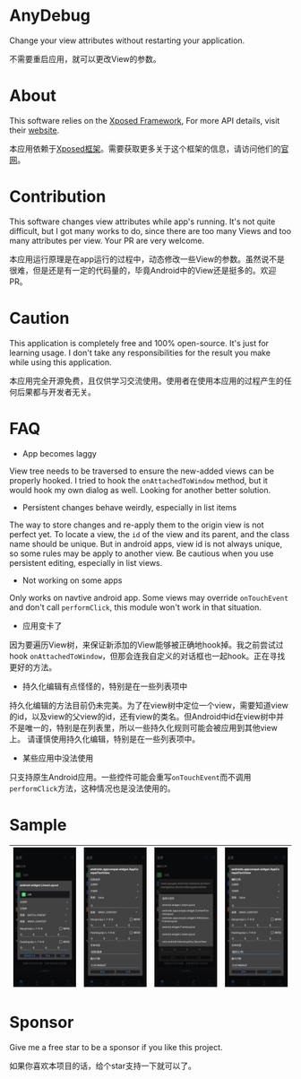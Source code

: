 # AnyDebug

Change your view attributes without restarting your application.

不需要重启应用，就可以更改View的参数。

# About

This software relies on the [Xposed Framework](https://github.com/rovo89/Xposed), For more API details, visit their [website](https://api.xposed.info/).

本应用依赖于[Xposed框架](https://github.com/rovo89/Xposed)。需要获取更多关于这个框架的信息，请访问他们的[官网](https://api.xposed.info/)。

# Contribution

This software changes view attributes while app's running. It's not quite difficult, but I got many works to do, since there are too many Views and too many attributes per view. Your PR are very welcome.

本应用运行原理是在app运行的过程中，动态修改一些View的参数。虽然说不是很难，但是还是有一定的代码量的，毕竟Android中的View还是挺多的。欢迎PR。

# Caution

This application is completely free and 100% open-source.  It's just for learning usage. I don't take any responsibilities for the  result you make while using this application.

本应用完全开源免费，且仅供学习交流使用。使用者在使用本应用的过程产生的任何后果都与开发者无关。

# FAQ

+ App becomes laggy

View tree needs to be traversed to ensure the new-added views can be properly hooked. I tried to hook the `onAttachedToWindow` method, but it would hook my own dialog as well. Looking for another better solution.

+ Persistent changes behave weirdly, especially in list items

The way to store changes and re-apply them to the origin view is not perfect yet. To locate a view, the `id` of the view and its parent, and the class name should be unique. But in android apps, view id is not always unique, so some rules may be apply to another view.
Be cautious when you use persistent editing, especially in list views.

+ Not working on some apps

Only works on navtive android app. Some views may override `onTouchEvent` and don't call `performClick`, this module won't work in that situation.

+ 应用变卡了

因为要遍历View树，来保证新添加的View能够被正确地hook掉。我之前尝试过hook `onAttachedToWindow`，但那会连我自定义的对话框也一起hook。正在寻找更好的方法。

+ 持久化编辑有点怪怪的，特别是在一些列表项中

持久化编辑的方法目前仍未完美。为了在view树中定位一个view，需要知道view的id，以及view的父view的id，还有view的类名。但Android中id在view树中并不是唯一的，特别是在列表里，所以一些持久化规则可能会被应用到其他view上。
请谨慎使用持久化编辑，特别是在一些列表项中。

+ 某些应用中没法使用

只支持原生Android应用。一些控件可能会重写`onTouchEvent`而不调用`performClick`方法，这种情况也是没法使用的。

# Sample

| ![sample0.png](raw/sample0.png) | ![sample1.png](raw/sample1.png) | ![sample1.png](raw/sample2.png) | ![sample1.png](raw/sample3.png) |
| -- | -- | -- | -- |

# Sponsor

Give me a free star to be a sponsor if you like this project.

如果你喜欢本项目的话，给个star支持一下就可以了。
